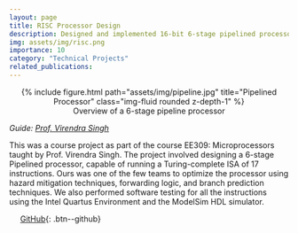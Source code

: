 ```yaml
---
layout: page
title: RISC Processor Design
description: Designed and implemented 16-bit 6-stage pipelined processor in VHDL
img: assets/img/risc.png
importance: 10
category: "Technical Projects"
related_publications:
---
```


<center>
<div class="row">
    <div class="col-sm mt-4 mt-md-0">
        {% include figure.html path="assets/img/pipeline.jpg" title="Pipelined Processor" class="img-fluid rounded z-depth-1" %}
    </div>
</div>
<div class="caption">
    Overview of a 6-stage pipeline processor
</div>
</center>

_Guide: [Prof. Virendra Singh](https://www.ee.iitb.ac.in/~viren/)_  

This was a course project as part of the course EE309: Microprocessors taught by Prof. Virendra Singh. The project involved designing a 6-stage Pipelined processor, capable of running a Turing-complete ISA of 17 instructions. Ours was one of the few teams to optimize the processor using hazard mitigation techniques, forwarding logic, and branch prediction techniques. We also performed software testing for all the instructions using the Intel Quartus Environment and the ModelSim HDL simulator.

&nbsp;&nbsp;&nbsp;&nbsp; [GitHub](https://github.com/AnubhavBhatla/IITB-RISC-22){: .btn--github}

